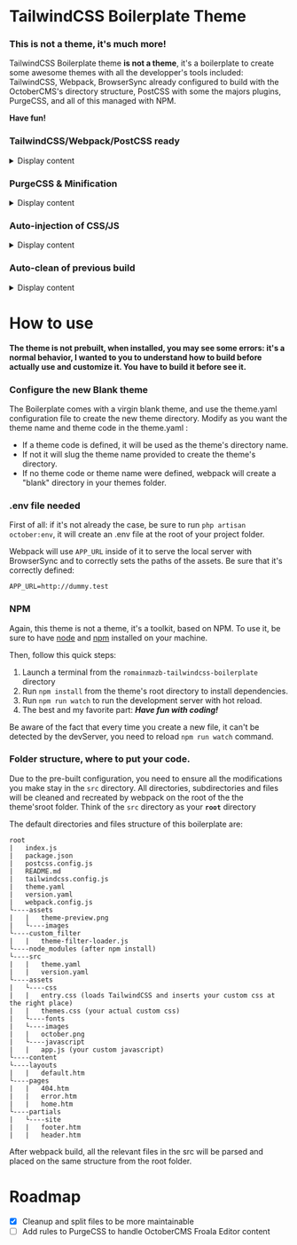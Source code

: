 TailwindCSS Boilerplate Theme
=============================

### This is not a theme, it's much more!

TailwindCSS Boilerplate theme **is not a theme**, it's a boilerplate to create some awesome themes with all the developper's tools included: TailwindCSS, Webpack, BrowserSync already configured to build with the OctoberCMS's directory structure, PostCSS with some the majors plugins, PurgeCSS, and all of this managed with NPM.

**Have fun!**

### TailwindCSS/Webpack/PostCSS ready
<details><summary>Display content</summary>
TailwindCSS, Webpack and PostCSS is already installed and pre-configured to work together. Each configuration file is pre-built but customizable.

This boilerplate comes with webpack and fully customised `webpack.config.js` file for OctoberCMS to manage all your assets: css, javascript, images, fonts and also all your template files: **Webpack will walk through all your directories and subdirectories** present in your theme folder to compile the .htm, .html and .txt files to catch all the assets dependencies you may have added in them!

PostCSS is the prepocessor of this boilerplate with the most used plugins. Feel free to add the plugins you want into the `postcss.config.js`
</details>

### PurgeCSS & Minification
<details><summary>Display content</summary>
To ensure the optimization of your final theme, all unused CSS will be removed with PurgeCSS, and all the JS and CSS files will be minified.
Be aware that to not slow down the watch process, the purge and minification happen only on the `npm run build` process
</details>

### Auto-injection of CSS/JS
<details><summary>Display content</summary>
**All the files presents in the layouts directory** will **receive the CSS/JS** due to the Webpack auto-injection and a special rule for this directory.
</details>

### Auto-clean of previous build
<details><summary>Display content</summary>
This boilerplate uses `clean-webpack-plugin` to ensure you don't have any useless files in your theme folder. Your files is cleaned on every modifications webpack makes.
</details>

How to use
==========

**The theme is not prebuilt, when installed, you may see some errors: it's a normal behavior, I wanted to you to understand how to build before actually use and customize it.
You have to build it before see it.**

### Configure the new Blank theme
The Boilerplate comes with a virgin blank theme, and use the theme.yaml configuration file to create the new theme directory.
Modify as you want the theme name and theme code in the theme.yaml :
- If a theme code is defined, it will be used as the theme's directory name.
- If not it will slug the theme name provided to create the theme's directory.
- If no theme code or theme name were defined, webpack will create a "blank" directory in your themes folder.

### .env file needed
First of all: if it's not already the case, be sure to run `php artisan october:env`, it will create an .env file at the root of your project folder.

Webpack will use `APP_URL` inside of it to serve the local server with BrowserSync and to correctly sets the paths of the assets. Be sure that it's correctly defined:
```dotenv
APP_URL=http://dummy.test
```

### NPM
Again, this theme is not a theme, it's a toolkit, based on NPM. To use it, be sure to have [node](https://github.com/nodejs/node) and [npm](https://github.com/npm/cli) installed on your machine.

Then, follow this quick steps:

1. Launch a terminal from the `romainmazb-tailwindcss-boilerplate` directory
2. Run `npm install` from the theme's root directory to install dependencies.
3. Run `npm run watch` to run the development server with hot reload.
4. The best and my favorite part: ***Have fun with coding!***

Be aware of the fact that every time you create a new file, it can't be detected by the devServer, you need to reload `npm run watch` command.

### Folder structure, where to put your code.
Due to the pre-built configuration, you need to ensure all the modifications you make stay in the `src` directory. All directories, subdirectories and files will be cleaned and recreated by webpack on the root of the the theme'sroot folder. Think of the `src` directory as your **`root`** directory

The default directories and files structure of this boilerplate are:
```
root
|   index.js
|   package.json
|   postcss.config.js
|   README.md
|   tailwindcss.config.js
|   theme.yaml
|   version.yaml
|   webpack.config.js
└----assets
|   |   theme-preview.png
|   └----images
└----custom_filter
|   |   theme-filter-loader.js
└----node_modules (after npm install)
└----src
|   |   theme.yaml
|   |   version.yaml
└----assets
|   └----css
|   |   entry.css (loads TailwindCSS and inserts your custom css at the right place)
|   |   themes.css (your actual custom css)
|   └----fonts
|   └----images
|   |   october.png
|   └----javascript
|   |   app.js (your custom javascript)
└----content
└----layouts
|   |   default.htm
└----pages
|   |   404.htm
|   |   error.htm
|   |   home.htm
└----partials
|   └----site
|   |   footer.htm
|   |   header.htm
```

After webpack build, all the relevant files in the src will be parsed and placed on the same structure from the root folder.

Roadmap
==========
* [x] Cleanup and split files to be more maintainable
* [ ] Add rules to PurgeCSS to handle OctoberCMS Froala Editor content

